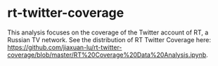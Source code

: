 # rt-twitter-coverage
This analysis focuses on the coverage of the Twitter account of RT, a Russian TV network. See the distribution of RT Twitter Coverage here: https://github.com/jiaxuan-lu/rt-twitter-coverage/blob/master/RT%20Coverage%20Data%20Analysis.ipynb.
